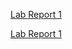 [Lab Report 1](lab-report-1-week-2.html)

[Lab Report 1](https://jheidenr.github.io/cse15l-lab-reports/lab-report-1-week-2.html)
